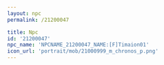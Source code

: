```yaml
---
layout: npc
permalink: /21200047

title: Npc
id: '21200047'
npc_name: 'NPCNAME_21200047_NAME:[F]Timaion01'
icon_url: 'portrait/mob/21000999_m_chronos_p.png'
---
```


